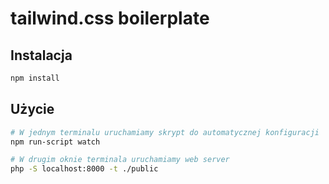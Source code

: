 # tailwind.css boilerplate

## Instalacja
```bash
npm install
```
## Użycie
```bash
# W jednym terminalu uruchamiamy skrypt do automatycznej konfiguracji
npm run-script watch

# W drugim oknie terminala uruchamiamy web server
php -S localhost:8000 -t ./public
```